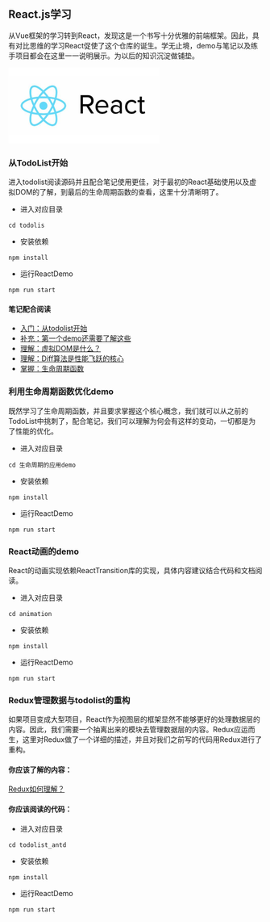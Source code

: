 ## React.js学习
从Vue框架的学习转到React，发现这是一个书写十分优雅的前端框架。因此，具有对比思维的学习React促使了这个仓库的诞生。学无止境，demo与笔记以及练手项目都会在这里一一说明展示。为以后的知识沉淀做铺垫。

<img src='./book/img/logo.jpg' style="height: 150px;text-align:center"/>

### 从TodoList开始

进入todolist阅读源码并且配合笔记使用更佳，对于最初的React基础使用以及虚拟DOM的了解，到最后的生命周期函数的查看，这里十分清晰明了。

- 进入对应目录
```shell
cd todolis
```
- 安装依赖
```shell
npm install
```
- 运行ReactDemo
```shell
npm run start
```

#### 笔记配合阅读
- [入门：从todolist开始](./book/01.从TodoList开始.md)
- [补充：第一个demo还需要了解这些](./book/02.todolist的细节补充.md)
- [理解：虚拟DOM是什么？](./book/03.虚拟DOM.md)
- [理解：Diff算法是性能飞跃的核心](./book/04.虚拟DOM的Diff算法.md)
- [掌握：生命周期函数](./book/生命周期.md)

### 利用生命周期函数优化demo
既然学习了生命周期函数，并且要求掌握这个核心概念，我们就可以从之前的TodoList中挑刺了，配合笔记，我们可以理解为何会有这样的变动，一切都是为了性能的优化。

- 进入对应目录
```shell
cd 生命周期的应用demo
```
- 安装依赖
```shell
npm install
```
- 运行ReactDemo
```shell
npm run start
```

### React动画的demo

React的动画实现依赖ReactTransition库的实现，具体内容建议结合代码和文档阅读。

- 进入对应目录

```shell
cd animation
```

- 安装依赖

```shell
npm install
```

- 运行ReactDemo

```shell
npm run start
```

### Redux管理数据与todolist的重构

如果项目变成大型项目，React作为视图层的框架显然不能够更好的处理数据层的内容。因此，我们需要一个抽离出来的模块去管理数据层的内容。Redux应运而生，这里对Redux做了一个详细的描述，并且对我们之前写的代码用Redux进行了重构。

#### 你应该了解的内容：

[Redux如何理解？](./book/Redux概念.md)

#### 你应该阅读的代码：

- 进入对应目录

```shell
cd todolist_antd
```

- 安装依赖

```shell
npm install
```

- 运行ReactDemo

```shell
npm run start
```